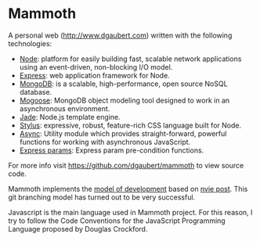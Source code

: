 # Mammoth

A personal web (http://www.dgaubert.com) written with the following technologies:
* [Node](http://nodejs.org/): platform for easily building fast, scalable network applications using an event-driven, non-blocking I/O model.
* [Express](http://expressjs.com/): web application framework for Node. 
* [MongoDB](http://www.mongodb.org/):  is a scalable, high-performance, open source NoSQL database.
* [Mogoose](http://mongoosejs.com/): MongoDB object modeling tool designed to work in an asynchronous environment.
* [Jade](http://jade-lang.com/): Node.js template engine.
* [Stylus](http://learnboost.github.com/stylus/): expressive, robust, feature-rich CSS language built for Node.
* [Async](http://github.com/caolan/async): Utility module which provides straight-forward, powerful functions for working with asynchronous JavaScript.
* [Express params](http://github.com/visionmedia/express-params): Express param pre-condition functions.

For more info visit https://github.com/dgaubert/mammoth to view source code.

Mammoth implements the [model of development](https://github.com/dgaubert/mammoth/wiki/Workflow) based on [nvie post](http://nvie.com/posts/a-successful-git-branching-model/). This git branching model has turned out to be very successful.

Javascript is the main language used in Mammoth project. For this reason, I try to follow the Code Conventions for the JavaScript Programming Language proposed by Douglas Crockford.

